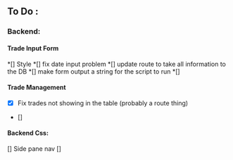 
## To Do :

### Backend:

#### Trade Input Form
*[] Style
*[] fix date input problem
*[] update route to take all information to the DB
*[] make form output a string for the script to run
*[]

#### Trade Management
* [x] Fix trades not showing in the table (probably a route thing)
* []

#### Backend Css:

[] Side pane nav
[]





